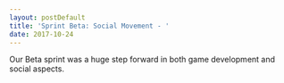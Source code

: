 ```yaml
---
layout: postDefault
title: 'Sprint Beta: Social Movement - '
date: 2017-10-24
---
```


Our Beta sprint was a huge step forward in both game development and social aspects.

<!--excerpt-->
